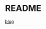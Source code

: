 # README

[blog](https://segmentfault.com/a/1190000022806655?utm_campaign=studygolang.com&utm_medium=studygolang.com&utm_source=studygolang.com)
